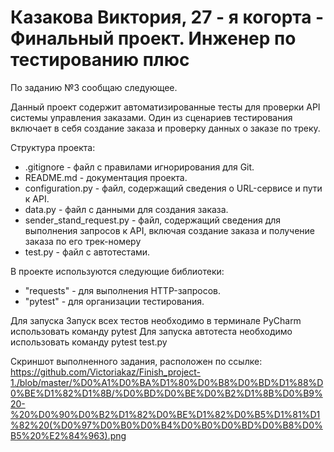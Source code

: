 # Казакова Виктория, 27 - я когорта - Финальный проект. Инженер по тестированию плюс

По заданию №3 сообщаю следующее.

Данный проект содержит автоматизированные тесты для проверки API системы управления заказами. Один из сценариев тестирования включает в себя создание заказа и проверку данных о заказе по треку.

Структура проекта:

- .gitignore - файл с правилами игнорирования для Git.
- README.md - документация проекта.
- configuration.py - файл, содержащий сведения о URL-сервисе и пути к API.
- data.py - файл с данными для создания заказа.
- sender_stand_request.py - файл, содержащий сведения для выполнения запросов к API, включая создание заказа и получение заказа по его трек-номеру
- test.py - файл с автотестами.

В проекте используются следующие библиотеки:
- "requests" - для выполнения HTTP-запросов.
- "pytest" - для организации тестирования.

Для запуска Запуск всех тестов необходимо в терминале PyCharm использовать команду pytest
Для запуска автотеста необходимо использовать команду pytest test.py

Скриншот выполненного задания, расположен по ссылке:
https://github.com/Victoriakaz/Finish_project-1./blob/master/%D0%A1%D0%BA%D1%80%D0%B8%D0%BD%D1%88%D0%BE%D1%82%D1%8B/%D0%BD%D0%BE%D0%B2%D1%8B%D0%B9%20-%20%D0%90%D0%B2%D1%82%D0%BE%D1%82%D0%B5%D1%81%D1%82%20(%D0%97%D0%B0%D0%B4%D0%B0%D0%BD%D0%B8%D0%B5%20%E2%84%963).png
